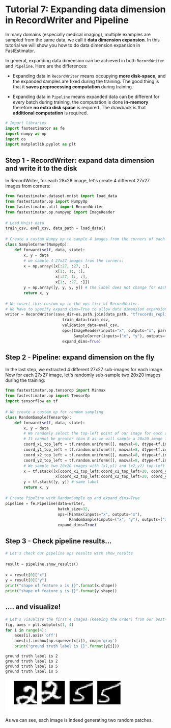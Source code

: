 # Tutorial 7: Expanding data dimension in RecordWriter and Pipeline

In many domains (especially medical imaging), multiple examples are sampled from the same data, we call it __data dimension expansion__. In this tutorial we will show you how to do data dimension expansion in FastEstimator.

In general, expanding data dimension can be achieved in both `RecordWriter` and `Pipeline`. Here are the differences:

* Expanding data in `RecordWriter` means occupying __more disk-space__, and the expanded samples are fixed during the training. The good thing is that it __saves preprocessing computation__ during training.

* Expanding data in `Pipeline` means expanded data can be different for every batch during training, the computation is done __in-memory__ therefore __no extra disk space__ is required. The drawback is that __additional computation__ is required.


```python
# Import libraries
import fastestimator as fe
import numpy as np
import os
import matplotlib.pyplot as plt
```

## Step 1 - RecordWriter: expand data dimension and write it to the disk

In RecordWriter, for each 28x28 image, let's create 4 different 27x27 images from corners:


```python
from fastestimator.dataset.mnist import load_data
from fastestimator.op import NumpyOp
from fastestimator.util import RecordWriter
from fastestimator.op.numpyop import ImageReader

# Load Mnist data
train_csv, eval_csv, data_path = load_data()

# Create a custom Numpy op to sample 4 images from the corners of each image
class SampleCorner(NumpyOp):
    def forward(self, data, state):
        x, y = data
        # we sample 4 27x27 images from the corners:
        x = np.array([x[:27, :27, :],
                      x[1:, 1:, :],
                      x[:27, 1:, :],
                      x[1:, :27, :]])
        y = np.array([y, y, y, y]) # the label does not change for each sampled image
        return x, y

# We insert this custom op in the ops list of RecordWriter.
# We have to specify expand_dims=True to allow data dimension expansion.
writer = RecordWriter(save_dir=os.path.join(data_path, "tfrecords_replicate"),
                         train_data=train_csv,
                         validation_data=eval_csv,
                         ops=[ImageReader(inputs="x", outputs="x", parent_path=data_path, grey_scale=True),
                              SampleCorner(inputs=("x", "y"), outputs=("x", "y"))],
                         expand_dims=True)
```

## Step 2 - Pipeline: expand dimension on the fly

In the last step, we extracted 4 different 27x27 sub-images for each image. Now for each 27x27 image, let's randomly sub-sample two 20x20 images during the training:


```python
from fastestimator.op.tensorop import Minmax
from fastestimator.op import TensorOp
import tensorflow as tf

# We create a custom op for random sampling 
class RandomSample(TensorOp):
    def forward(self, data, state):
        x, y = data
        # We randomly select the top-left point of our image for each sample (x and y coordinate)
        # It cannot be greater than 8 as we will sample a 20x20 image from a 27x27 one
        coord_x1_top_left = tf.random.uniform([], maxval=8, dtype=tf.int32)
        coord_y1_top_left = tf.random.uniform([], maxval=8, dtype=tf.int32)
        coord_x2_top_left = tf.random.uniform([], maxval=8, dtype=tf.int32)
        coord_y2_top_left = tf.random.uniform([], maxval=8, dtype=tf.int32)
        # We sample two 20x20 images with (x1,y1) and (x2,y2) top-left corner.
        x = tf.stack([x[coord_x1_top_left:coord_x1_top_left+20, coord_y1_top_left:coord_y1_top_left+20, :], 
                      x[coord_x2_top_left:coord_x2_top_left+20, coord_y2_top_left:coord_y2_top_left+20, :]])
        y = tf.stack([y, y]) # same label
        return x, y

# Create Pipeline with RandomSample op and expand_dims=True
pipeline = fe.Pipeline(data=writer,
                       batch_size=32,
                       ops=[Minmax(inputs="x", outputs="x"),
                            RandomSample(inputs=("x", "y"), outputs=("x", "y"))],
                       expand_dims=True)
```

## Step 3 - Check pipeline results...


```python
# Let's check our pipeline ops results with show_results

result = pipeline.show_results()

x = result[0]["x"]
y = result[0]["y"]
print("shape of feature x is {}".format(x.shape))
print("shape of feature y is {}".format(y.shape))
```

## .... and visualize!


```python
# Let's visualize the first 4 images (keeping the order) from our post-pipeline data:
fig, axes = plt.subplots(1, 4)
for i in range(4):
    axes[i].axis('off')
    axes[i].imshow(np.squeeze(x[i]), cmap='gray')
    print("ground truth label is {}".format(y[i]))
```

    ground truth label is 2
    ground truth label is 2
    ground truth label is 5
    ground truth label is 5



![png](assets/tutorial/t07_expand_data_dimension_files/t07_expand_data_dimension_9_1.png)


As we can see, each image is indeed generating two random patches.
